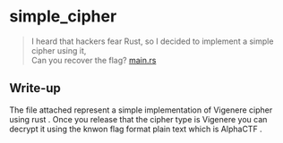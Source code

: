 # simple_cipher

  > I heard that hackers fear Rust, so I decided to implement a simple cipher using it,  
  > Can you recover the flag? [main.rs](https://drive.google.com/file/d/1-vDZjYMs2xRRStJ_IMTxn8c64xV1nMip/view?usp=share_link)
  
## Write-up

The file attached represent a simple implementation of Vigenere cipher using rust . 
Once you release that the cipher type is Vigenere you can decrypt it using the knwon flag format plain text which is AlphaCTF .

